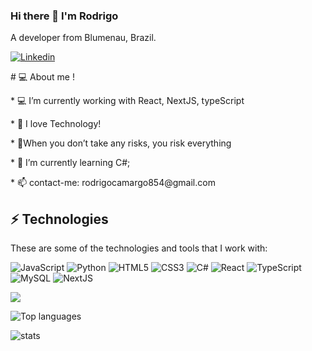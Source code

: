 ### Hi there 👋 I'm Rodrigo  
 A  developer from Blumenau, Brazil.
 
<a href="https://www.linkedin.com/in/rodrigo-camargo-a569b5179/">
  <img
    alt="Linkedin"
    src="https://img.shields.io/badge/linkedin-0077B5?logo=linkedin&logoColor=white&style=for-the-badge"
  />
 
 
</a>
<p># 💻 About me !</p>
<p>* 💻 I’m currently working with React, NextJS, typeScript</p>

<p>* 💬 I love Technology!</p>
<p>* 🚀When you don’t take any risks, you risk everything </p>
<p>* 🌱 I’m currently learning C#;</p>
<p>* 📫 contact-me: rodrigocamargo854@gmail.com</p>
 
## ⚡ Technologies 
<p>These are some of the technologies and tools that I work with:</p>

<img alt="JavaScript" src="https://img.shields.io/badge/javascript%20-%23323330.svg?&style=for-the-badge&logo=javascript&logoColor=%23F7DF1E&style=Plastic"/> <img alt="Python" src="https://img.shields.io/badge/python%20-%2314354C.svg?&style=for-the-badge&logo=python&logoColor=white&style=Plastic"/> <img alt="HTML5" src="https://img.shields.io/badge/html5%20-%23E34F26.svg?&style=for-the-badge&logo=html5&logoColor=white&style=Plastic"/> <img alt="CSS3" src="https://img.shields.io/badge/css3%20-%231572B6.svg?&style=for-the-badge&logo=css3&logoColor=white&style=Plastic"/> <img alt="C#" src="https://img.shields.io/badge/c%23%20-%23239120.svg?&style=for-the-badge&logo=c-sharp&logoColor=white&style=Plastic"/> <img alt="React" src="https://img.shields.io/badge/react%20-%2320232a.svg?&style=for-the-badge&logo=react&logoColor=%2361DAFB&style=Plastic"/> <img alt="TypeScript" src="https://img.shields.io/badge/typescript%20-%23007ACC.svg?&style=for-the-badge&logo=typescript&logoColor=white&style=Plastic"/> <img alt="MySQL" src="https://img.shields.io/badge/mysql-%2300f.svg?&style=for-the-badge&logo=mysql&logoColor=white&style=Plastic"/>   <img alt="NextJS" src="https://img.shields.io/badge/NextJS-23F7DF1E?logo=nextjs&logoColor=white&style=Plastic" />

 <img src="https://github-readme-stats.vercel.app/api?username=rodrigocamargo854" />

 ![Top languages](https://github-readme-stats.vercel.app/api/top-langs/?username=rodrigocamargo854)

![stats](https://github-readme-stats.vercel.app/api/wakatime?username=@rodrigocamargo)

